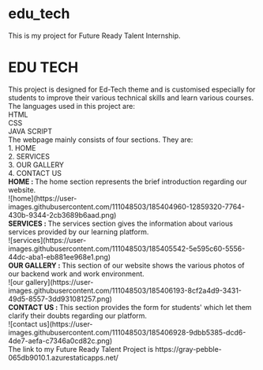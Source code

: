 # edu_tech
This is my project for Future Ready Talent Internship.
<h1>EDU TECH</h1>
This project is designed for Ed-Tech theme and is customised especially for students to improve their various technical skills and learn various courses. <br>
The languages used in this project are: <br>
HTML <br>
CSS <br>
JAVA SCRIPT <br>
The webpage mainly consists of four sections. They are: <br>
1. HOME <br>
2. SERVICES <br>
3. OUR GALLERY <br>
4. CONTACT US <br>
<b> HOME : </b> The home section represents the brief introduction regarding our website. <br>
![home](https://user-images.githubusercontent.com/111048503/185404960-12859320-7764-430b-9344-2cb3689b6aad.png) <br>
<b> SERVICES : </b> The services section gives the information about various services provided by our learning platform. <br>
![services](https://user-images.githubusercontent.com/111048503/185405542-5e595c60-5556-44dc-aba1-eb881ee968e1.png) <br>
<b> OUR GALLERY : </b> This section of our website shows the various photos of our backend work and work environment. <br>
![our gallery](https://user-images.githubusercontent.com/111048503/185406193-8cf2a4d9-3431-49d5-8557-3dd931081257.png) <br>
<b> CONTACT US : </b> This section provides the  form for students' which let them clarify their doubts regarding our platform. <br>
![contact us](https://user-images.githubusercontent.com/111048503/185406928-9dbb5385-dcd6-4de7-aefa-c7346a0cd82c.png) <br>
The link to my Future Ready Talent Project is https://gray-pebble-065db9010.1.azurestaticapps.net/ 



